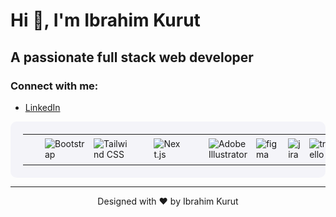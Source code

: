 # Hi 👋, I'm Ibrahim Kurut

## A passionate full stack web developer

### Connect with me:

- [LinkedIn](https://www.linkedin.com/in/ibrahimkurut/)

<div align="center">
<table style="background-color: #f4f4f9; padding: 20px; border-radius: 10px;">
  <tr>
    <td>
      <img src="https://raw.githubusercontent.com/devicons/devicon/master/icons/html5/html5-original-wordmark.svg" alt="HTML5" width="40" height="40"/>
    </td>
    <td>
      <img src="https://raw.githubusercontent.com/devicons/devicon/master/icons/css3/css3-original-wordmark.svg" alt="CSS3" width="40" height="40"/>
    </td>
    <td>
      <img src="https://logowik.com/content/uploads/images/bootstrap-new725.logowik.com.webp" alt="Bootstrap" width="40" height="40"/>
    </td>
    <td>
      <img src="https://www.vectorlogo.zone/logos/tailwindcss/tailwindcss-icon.svg" alt="Tailwind CSS" width="40" height="40"/>
    </td>
    <td>
      <img src="https://raw.githubusercontent.com/devicons/devicon/master/icons/javascript/javascript-original.svg" alt="JavaScript" width="40" height="40"/>
    </td>
    <td>
      <img src="https://raw.githubusercontent.com/devicons/devicon/master/icons/react/react-original-wordmark.svg" alt="React" width="40" height="40"/>
    </td>
    <td>
      <img src="https://logowik.com/content/uploads/images/nextjs2106.logowik.com.webp" alt="Next.js" width="40" height="40"/>
    </td>
    <td>
      <img src="https://raw.githubusercontent.com/devicons/devicon/master/icons/nodejs/nodejs-original-wordmark.svg" alt="Node.js" width="40" height="40"/>
    </td>
    <td>
      <img src="https://raw.githubusercontent.com/devicons/devicon/master/icons/mongodb/mongodb-original-wordmark.svg" alt="MongoDB" width="40" height="40"/>
    </td>
    <td>
      <img src="https://www.vectorlogo.zone/logos/adobe_illustrator/adobe_illustrator-icon.svg" alt="Adobe Illustrator" width="40" height="40"/>
    </td>
    <td>
      <img src="https://encrypted-tbn0.gstatic.com/images?q=tbn:ANd9GcTn-oPr-onUJcXBEJmKzhv_zWHtJqw8kE-Lnw&s" alt="figma" width="40" height="40"/>
    </td>
    <td>
      <img src="https://logowik.com/content/uploads/images/jira3124.jpg" alt="jira" width="40" height="40"/>
    </td>
    <td>
      <img src="https://www.itsallready.it/wp-content/uploads/2023/10/2-300x300.png" alt="trello" width="40" height="40"/>
    </td>
  </tr>
</table>
</div>

---

<p align="center"> Designed with ❤️ by Ibrahim Kurut </p>

